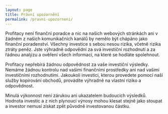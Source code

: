 ```yaml
---
layout: page
title: Právní upozornění
permalink: /pravni-upozorneni/
---
```


Profitacy není finanční poradce a nic na našich webových stránkách ani v žádném z našich komunikačních kanálů by nemělo být chápáno jako finanční poradenství. Všechny investice s sebou nesou rizika, včetně rizika ztráty peněz. Jste výhradně odpovědní za svá investiční rozhodnutí a za řádnou analýzu a ověření všech informací, na které se hodláte spolehnout.

Profitacy nepřebírá žádnou odpovědnost za vaše investiční výsledky. Nemáme žádnou kontrolu nad vašimi finančními prostředky ani nad vašimi investičními rozhodnutími. Jakoukoli investici, kterou provedete pomocí naší služby kopírování obchodů, provádíte výhradně na vlastní riziko a odpovědnost.

Minulá výkonnost není zárukou ani ukazatelem budoucích výsledků. Hodnota investic a z nich plynoucí výnosy mohou klesat stejně jako stoupat a investor nemusí získat zpět původně investovanou částku.
